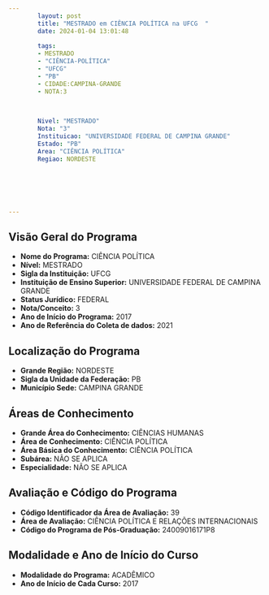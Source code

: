 ```yaml
---
        layout: post
        title: "MESTRADO em CIÊNCIA POLÍTICA na UFCG  "
        date: 2024-01-04 13:01:48
     
        tags:
        - MESTRADO
        - "CIÊNCIA-POLÍTICA"
        - "UFCG"
        - "PB"
        - CIDADE:CAMPINA-GRANDE
        - NOTA:3
        
       

        Nivel: "MESTRADO"
        Nota: "3"
        Instituicao: "UNIVERSIDADE FEDERAL DE CAMPINA GRANDE"
        Estado: "PB"
        Area: "CIÊNCIA POLÍTICA"
        Regiao: NORDESTE
        
        
        
        
        
        
---
```

## Visão Geral do Programa
- **Nome do Programa:** CIÊNCIA POLÍTICA
- **Nível:** MESTRADO
- **Sigla da Instituição:** UFCG
- **Instituição de Ensino Superior:** UNIVERSIDADE FEDERAL DE CAMPINA GRANDE
- **Status Jurídico:** FEDERAL
- **Nota/Conceito:** 3
- **Ano de Início do Programa:** 2017
- **Ano de Referência do Coleta de dados:** 2021

## Localização do Programa
- **Grande Região:** NORDESTE
- **Sigla da Unidade da Federação:** PB
- **Município Sede:** CAMPINA GRANDE

## Áreas de Conhecimento
- **Grande Área do Conhecimento:** CIÊNCIAS HUMANAS
- **Área de Conhecimento:** CIÊNCIA POLÍTICA
- **Área Básica do Conhecimento:** CIÊNCIA POLÍTICA
- **Subárea:** NÃO SE APLICA
- **Especialidade:** NÃO SE APLICA

## Avaliação e Código do Programa
- **Código Identificador da Área de Avaliação:** 39
- **Área de Avaliação:** CIÊNCIA POLÍTICA E RELAÇÕES INTERNACIONAIS
- **Código do Programa de Pós-Graduação:** 24009016171P8


## Modalidade e Ano de Início do Curso
- **Modalidade do Programa:** ACADÊMICO
- **Ano de Início de Cada Curso:** 2017
